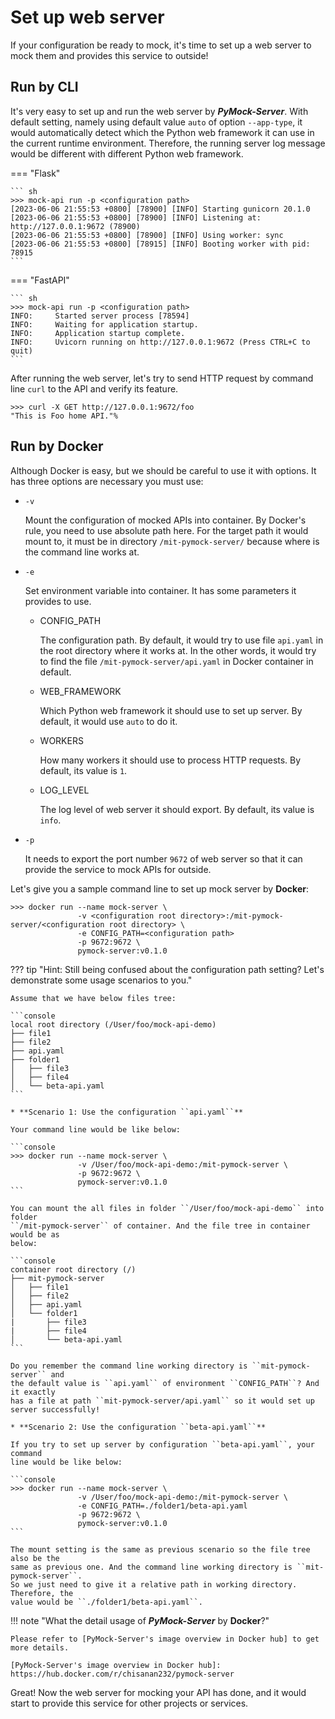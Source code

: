 # Set up web server

If your configuration be ready to mock, it's time to set up a web server to mock them and provides this service to outside!

## Run by CLI

It's very easy to set up and run the web server by **_PyMock-Server_**. With default setting, namely using default value ``auto``
of option ``--app-type``, it would automatically detect which the Python web framework it can use in the current runtime
environment. Therefore, the running server log message would be different with different Python web framework.

=== "Flask"

    ``` sh
    >>> mock-api run -p <configuration path>
    [2023-06-06 21:55:53 +0800] [78900] [INFO] Starting gunicorn 20.1.0
    [2023-06-06 21:55:53 +0800] [78900] [INFO] Listening at: http://127.0.0.1:9672 (78900)
    [2023-06-06 21:55:53 +0800] [78900] [INFO] Using worker: sync
    [2023-06-06 21:55:53 +0800] [78915] [INFO] Booting worker with pid: 78915
    ```

=== "FastAPI"

    ``` sh
    >>> mock-api run -p <configuration path>
    INFO:     Started server process [78594]
    INFO:     Waiting for application startup.
    INFO:     Application startup complete.
    INFO:     Uvicorn running on http://127.0.0.1:9672 (Press CTRL+C to quit)
    ```

After running the web server, let's try to send HTTP request by command line ``curl`` to the API and verify its feature.

```shell
>>> curl -X GET http://127.0.0.1:9672/foo
"This is Foo home API."%
```

## Run by Docker

Although Docker is easy, but we should be careful to use it with options. It has three options are necessary you must use:

* ``-v``

    Mount the configuration of mocked APIs into container. By Docker's rule, you need to use absolute path here. For the
    target path it would mount to, it must be in directory ``/mit-pymock-server/`` because where is the command line works 
    at.

* ``-e``

    Set environment variable into container. It has some parameters it provides to use.

    * CONFIG_PATH

        The configuration path. By default, it would try to use file ``api.yaml`` in the root directory where it works at.
        In the other words, it would try to find the file ``/mit-pymock-server/api.yaml`` in Docker container in default.
    
    * WEB_FRAMEWORK

        Which Python web framework it should use to set up server. By default, it would use ``auto`` to do it.
    
    * WORKERS

        How many workers it should use to process HTTP requests. By default, its value is ``1``.
    
    * LOG_LEVEL

        The log level of web server it should export. By default, its value is ``info``.

* ``-p``

    It needs to export the port number ``9672`` of web server so that it can provide the service to mock APIs for outside.

Let's give you a sample command line to set up mock server by **Docker**:

```console
>>> docker run --name mock-server \
               -v <configuration root directory>:/mit-pymock-server/<configuration root directory> \
               -e CONFIG_PATH=<configuration path>
               -p 9672:9672 \
               pymock-server:v0.1.0
```

??? tip "Hint: Still being confused about the configuration path setting? Let's demonstrate some usage scenarios to you."
    
    Assume that we have below files tree:
    
    ```console
    local root directory (/User/foo/mock-api-demo)
    ├── file1
    ├── file2
    ├── api.yaml
    ├── folder1
    │   ├── file3
    │   ├── file4
    │   └── beta-api.yaml
    ```

    * **Scenario 1: Use the configuration ``api.yaml``**

    Your command line would be like below:
    
    ```console
    >>> docker run --name mock-server \
                   -v /User/foo/mock-api-demo:/mit-pymock-server \
                   -p 9672:9672 \
                   pymock-server:v0.1.0
    ```
    
    You can mount the all files in folder ``/User/foo/mock-api-demo`` into folder
    ``/mit-pymock-server`` of container. And the file tree in container would be as
    below:
    
    ```console
    container root directory (/)
    ├── mit-pymock-server
    │   ├── file1
    │   ├── file2
    │   ├── api.yaml
    │   └── folder1
    |       ├── file3
    |       ├── file4
    │       └── beta-api.yaml
    ```
    
    Do you remember the command line working directory is ``mit-pymock-server`` and
    the default value is ``api.yaml`` of environment ``CONFIG_PATH``? And it exactly
    has a file at path ``mit-pymock-server/api.yaml`` so it would set up server successfully!

    * **Scenario 2: Use the configuration ``beta-api.yaml``**

    If you try to set up server by configuration ``beta-api.yaml``, your command
    line would be like below:
    
    ```console
    >>> docker run --name mock-server \
                   -v /User/foo/mock-api-demo:/mit-pymock-server \
                   -e CONFIG_PATH=./folder1/beta-api.yaml
                   -p 9672:9672 \
                   pymock-server:v0.1.0
    ```
    
    The mount setting is the same as previous scenario so the file tree also be the
    same as previous one. And the command line working directory is ``mit-pymock-server``.
    So we just need to give it a relative path in working directory. Therefore, the
    value would be ``./folder1/beta-api.yaml``.

!!! note "What the detail usage of **_PyMock-Server_** by **Docker**?"

    Please refer to [PyMock-Server's image overview in Docker hub] to get more details.

    [PyMock-Server's image overview in Docker hub]: https://hub.docker.com/r/chisanan232/pymock-server

Great! Now the web server for mocking your API has done, and it would start to provide this service for other projects or
services.
